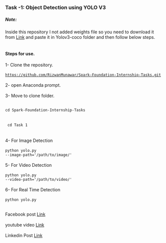### Task -1:  Object Detection using YOLO V3
##### Note:
Inside this repository I not added weights file so you need to download it from <a href = "https://pjreddie.com/media/files/yolov3.weights">Link</a> and paste it in Yolov3-coco folder and then follow below steps.<br><Br>
#### Steps for use.
1- Clone the repository.<Br><Br>
  <code>https://github.com/RizwanMunawar/Spark-Foundation-Internship-Tasks.git</code><br><Br>
2- open Anaconda prompt.<Br><Br>
3- Move to clone folder.<br><Br>
  <code>
  cd Spark-Foundation-Internship-Tasks<Br></code><br><Br>
  <code>
    cd Task 1
  </code>
  <Br><br>
4- For Image Detection <br><Br>
    <code>python yolo.py --image-path='/path/to/image/'</code><br><Br>
5- For Video Detection <br><br>
    <code>python yolo.py --video-path='/path/to/video/'</code><Br><Br>
6- For Real Time Detection <br><br>
    <code>python yolo.py</code><br><Br>

Facebook post <a href = "https://web.facebook.com/100039141699956/videos/390480528933334/">Link</a><br><Br>
youtube video <a href = "https://www.youtube.com/watch?v=GvqqIjJQ1hk">Link</a><bR><br> 
  Linkedin Post <a href = "https://www.linkedin.com/posts/muhammadrizwanmunawar_thesparkfoundation-gripdec2020-machinelearning-activity-6740927772924899328-32B_">Link</a>


